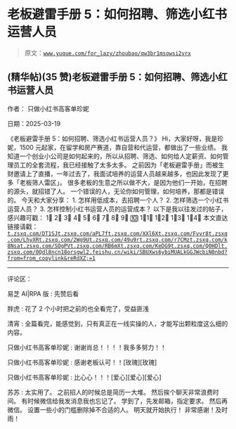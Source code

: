 # 老板避雷手册 5：如何招聘、筛选小红书运营人员

> 原文：[`www.yuque.com/for_lazy/zhoubao/qw3br1msowsi2vrx`](https://www.yuque.com/for_lazy/zhoubao/qw3br1msowsi2vrx)

## (精华帖)(35 赞)老板避雷手册 5：如何招聘、筛选小红书运营人员

作者： 只做小红书高客单珍妮

日期：2025-03-19

《老板避雷手册 5：如何招聘、筛选小红书运营人员？》 Hi，大家好呀，我是珍妮，1500 元起家，在留学和房产赛道，靠自营和代运营，都做出了一些业绩。
我知道一个创业小公司是如何起来的，所以从招聘、筛选、如何给人定薪资、如何管理员工的全套流程，我已经接触了太多太多。
之前因为「老板避雷手册」而被生财邀请上了直播，一年过去了，我面试培养的运营人员越来越多，也因此发现了更多「老板筛人雷区」。
很多老板的生意之所以做不大，是因为他们一开始，在招聘的源头，就招错了人。 一个错误的人，无论你如何管理，如何培养，那都是错误的。 今天和大家分享： 1. 怎样用低成本，去招聘一个人？ 2. 怎样筛选一个小红书运营人员？ 3. 怎样控制小红书运营人员的运营成本？ 以下是我以往发过的帖子，感兴趣可戳： 1⃣  2⃣  3⃣  4⃣  5⃣  6⃣  7⃣  8⃣  9⃣  🔟  1⃣1⃣  1⃣2⃣  1⃣3⃣  1⃣4⃣ 本文直达链接请戳： [`t.zsxq.com/DT1SJ`](https://t.zsxq.com/DT1SJ)[`t.zsxq.com/aPL7f`](https://t.zsxq.com/aPL7f)[`t.zsxq.com/XXl6X`](https://t.zsxq.com/XXl6X)[`t.zsxq.com/Fvvr8`](https://t.zsxq.com/Fvvr8)[`t.zsxq.com/LhyXR`](https://t.zsxq.com/LhyXR)[`t.zsxq.com/2Wg9U`](https://t.zsxq.com/2Wg9U)[`t.zsxq.com/49u9r`](https://t.zsxq.com/49u9r)[`t.zsxq.com/r7CMz`](https://t.zsxq.com/r7CMz)[`t.zsxq.com/k8Nsa`](https://t.zsxq.com/k8Nsa)[`t.zsxq.com/SOgPV`](https://t.zsxq.com/SOgPV)[`t.zsxq.com/RB6mX`](https://t.zsxq.com/RB6mX)[`t.zsxq.com/KeDG9`](https://t.zsxq.com/KeDG9)[`t.zsxq.com/Q0HDl`](https://t.zsxq.com/Q0HDl)[`t.zsxq.com/0Qdl8`](https://t.zsxq.com/0Qdl8)[`ncn18orsgwl2.feishu.cn/wiki/SBUXws6ybiMUALkGGJWcbiN0nbd?from=from_copylink&reRdXZ;=1`](https://ncn18orsgwl2.feishu.cn/wiki/SBUXws6ybiMUALkGGJWcbiN0nbd?from=from_copylink&reRdXZ;=1)

* * *

评论区：

易芝 AI|RPA 版 : 先赞后看

胖虎 : 花了 2 个小时把之前的也全看完了，受益匪浅

清宵 : 全篇看完，能感觉到，只有真正在一线实操的人，才能写出颗粒度这么细的内容。

只做小红书高客单珍妮 : 谢谢肖总！！！！我多多努力！！

只做小红书高客单珍妮 : 感谢老板认可！！[玫瑰][玫瑰]

只做小红书高客单珍妮 : 比心心！！！[爱心][爱心][爱心]

苏苏 : 太实用了。 之前招人的时候总是简历一大堆。 然后挨个聊天非常浪费时间。 有时候微信给我发消息我也忘记了。 学到了，先发邮箱，指定要求。 然后再微信。
设置一些小的门槛删除掉不合适的人。 明天就开始执行！ 非常感谢！及时雨！